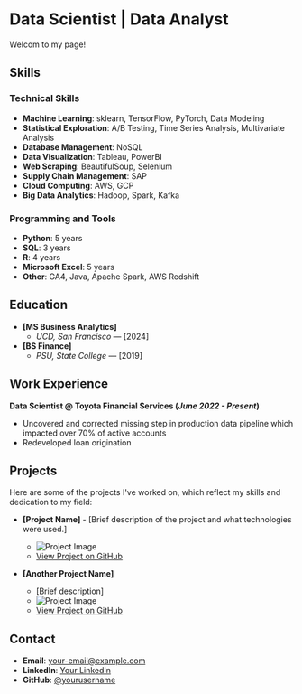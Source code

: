 # Data Scientist | Data Analyst

Welcom to my page!
## Skills
### Technical Skills
- **Machine Learning**: sklearn, TensorFlow, PyTorch, Data Modeling
- **Statistical Exploration**: A/B Testing, Time Series Analysis, Multivariate Analysis
- **Database Management**: NoSQL
- **Data Visualization**: Tableau, PowerBI
- **Web Scraping**: BeautifulSoup, Selenium
- **Supply Chain Management**: SAP
- **Cloud Computing**: AWS, GCP
- **Big Data Analytics**: Hadoop, Spark, Kafka

### Programming and Tools
- **Python**: 5 years
- **SQL**: 3 years
- **R**: 4 years
- **Microsoft Excel**: 5 years
- **Other**: GA4, Java, Apache Spark, AWS Redshift


## Education
- **[MS Business Analytics]**
  - *UCD, San Francisco* — [2024]
- **[BS Finance]**
  - *PSU, State College* — [2019]
  
## Work Experience
**Data Scientist @ Toyota Financial Services (_June 2022 - Present_)**
- Uncovered and corrected missing step in production data pipeline which impacted over 70% of active accounts
- Redeveloped loan origination


## Projects
Here are some of the projects I've worked on, which reflect my skills and dedication to my field:
- **[Project Name]** - [Brief description of the project and what technologies were used.]
  - ![Project Image](URL-to-image-if-available)
  - [View Project on GitHub](URL-to-GitHub-repository)

- **[Another Project Name]**
  - [Brief description]
  - ![Project Image](URL-to-image-if-available)
  - [View Project on GitHub](URL-to-GitHub-repository)

## Contact
- **Email**: [your-email@example.com](mailto:your-email@example.com)
- **LinkedIn**: [Your LinkedIn](https://www.linkedin.com/in/yourusername)
- **GitHub**: [@yourusername](https://github.com/yourusername)


